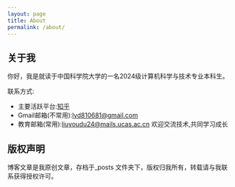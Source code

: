 ```yaml
---
layout: page
title: About
permalink: /about/
---
```


## 关于我
你好，我是就读于中国科学院大学的一名2024级计算机科学与技术专业本科生。

联系方式:
- 主要活跃平台:[知乎](https://www.zhihu.com/people/88-92-74-53)
- Gmail邮箱(不常用):lyd810681@gmail.com
- 教育邮箱(常用):liuyoudu24@mails.ucas.ac.cn
欢迎交流技术,共同学习成长

## 版权声明

博客文章是我原创文章，存档于_posts 文件夹下，版权归我所有，转载请与我联系获得授权许可。
